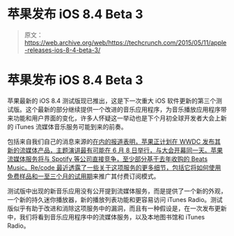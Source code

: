 # 苹果发布 iOS 8.4 Beta 3 

> 原文：<https://web.archive.org/web/https://techcrunch.com/2015/05/11/apple-releases-ios-8-4-beta-3/>

# 苹果发布 iOS 8.4 Beta 3

苹果最新的 iOS 8.4 测试版现已推出，这是下一次重大 iOS 软件更新的第三个测试版。这个最新的部分继续提供一个改进的音乐应用程序，为音乐播放应用程序带来功能和用户界面的变化，许多人怀疑这一举动也是下个月初全球开发者大会上新的 iTunes 流媒体音乐服务可能到来的前奏。

包括来自我们自己的消息来源的[在内的报道表明，苹果正计划在 WWDC 发布其新的流媒体产品，主题演讲最有可能在 6 月 8 日举行，与大会开幕同一天。苹果流媒体服务将与 Spotify 等公司直接竞争，至少部分基于去年收购的 Beats Music。Re/code 最近透露了一些关于这项服务的更多细节，包括它将如何使用](https://web.archive.org/web/20221207180851/https://beta.techcrunch.com/2015/03/05/apples-streaming-music-service-will-debut-in-june/)[免费样品和一至三个月的试用期](https://web.archive.org/web/20221207180851/http://recode.net/2015/05/08/apples-new-music-service-will-push-paid-subscriptions-with-free-samples/)来推广其付费订阅模式。

测试版中出现的新音乐应用没有公开提到流媒体服务，而是提供了一个新的外观，一个新的持久迷你播放器，新的播放列表功能和更容易访问 iTunes Radio。测试版似乎有助于改进和消除这项服务中的漏洞，而且有一种假设是，在一次发布更新中，我们将看到音乐应用程序中的流媒体服务，以及本地图书馆和 iTunes Radio。